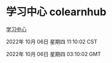 # 学习中心 colearnhub
[学习中心](http://27.19.32.34:56308/colearnhub/)

2022年 10月 06日 星期四 11:10:02 CST

2022年 10月 06日 星期四 03:10:02 GMT
